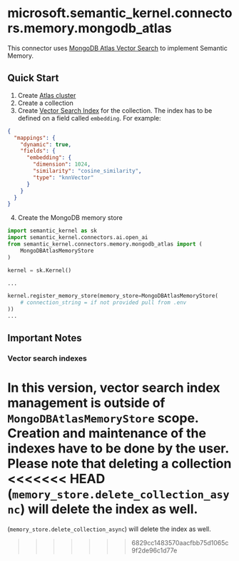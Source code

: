# microsoft.semantic_kernel.connectors.memory.mongodb_atlas

This connector uses [MongoDB Atlas Vector Search](https://www.mongodb.com/products/platform/atlas-vector-search) to implement Semantic Memory.

## Quick Start

1. Create [Atlas cluster](https://www.mongodb.com/docs/atlas/getting-started/)
2. Create a collection
3. Create [Vector Search Index](https://www.mongodb.com/docs/atlas/atlas-search/field-types/knn-vector/) for the collection.
   The index has to be defined on a field called `embedding`. For example:

```json {"id":"01J6KPQER6B9YQ6P75AVNPWSXB"}
{
  "mappings": {
    "dynamic": true,
    "fields": {
      "embedding": {
        "dimension": 1024,
        "similarity": "cosine_similarity",
        "type": "knnVector"
      }
    }
  }
}
```

4. Create the MongoDB memory store

```python {"id":"01J6KPQER6B9YQ6P75AYDMKRXB"}
import semantic_kernel as sk
import semantic_kernel.connectors.ai.open_ai
from semantic_kernel.connectors.memory.mongodb_atlas import (
    MongoDBAtlasMemoryStore
)

kernel = sk.Kernel()

...

kernel.register_memory_store(memory_store=MongoDBAtlasMemoryStore(
    # connection_string = if not provided pull from .env
))
...

```

## Important Notes

### Vector search indexes

In this version, vector search index management is outside of `MongoDBAtlasMemoryStore` scope.
Creation and maintenance of the indexes have to be done by the user. Please note that deleting a collection
<<<<<<< HEAD
(`memory_store.delete_collection_async`) will delete the index as well.
=======
(```memory_store.delete_collection_async```) will delete the index as well.
>>>>>>> 6829cc1483570aacfbb75d1065c9f2de96c1d77e
